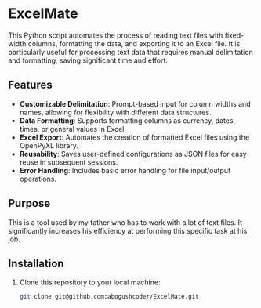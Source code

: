 # ExcelMate

This Python script automates the process of reading text files with fixed-width columns, formatting the data, and exporting it to an Excel file. It is particularly useful for processing text data that requires manual delimitation and formatting, saving significant time and effort.

## Features
- **Customizable Delimitation**: Prompt-based input for column widths and names, allowing for flexibility with different data structures.
- **Data Formatting**: Supports formatting columns as currency, dates, times, or general values in Excel.
- **Excel Export**: Automates the creation of formatted Excel files using the OpenPyXL library.
- **Reusability**: Saves user-defined configurations as JSON files for easy reuse in subsequent sessions.
- **Error Handling**: Includes basic error handling for file input/output operations.

## Purpose
This is a tool used by my father who has to work with a lot of text files. It significantly increases his efficiency at performing this specific task at his job.

## Installation
1. Clone this repository to your local machine:
   ```bash
   git clone git@github.com:abogushcoder/ExcelMate.git
